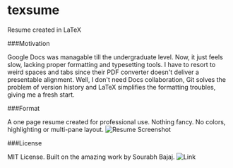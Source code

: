 # texsume
Resume created in LaTeX

###Motivation

Google Docs was managable till the undergraduate level. Now, it just feels slow, lacking proper formatting and typesetting tools. I have to resort to weird spaces and tabs since their PDF converter doesn't  deliver a presentable alignment. Well, I don't need Docs collaboration, Git solves the problem of version history and LaTeX simplifies the formatting troubles, giving me a fresh start.

###Format

A one page resume created for professional use. Nothing fancy. No colors, highlighting or multi-pane layout. 
![Resume Screenshot](https://raw.githubusercontent.com/kandarpck/texsume/master/preview.png)

###License

MIT License. Built on the amazing work by Sourabh Bajaj. ![Link](https://github.com/sb2nov/resume)